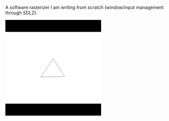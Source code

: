 A software rasterizer I am writing from scratch (window/input management through SDL2).

<img src="vids/spinning_triangle.gif" width="300">




